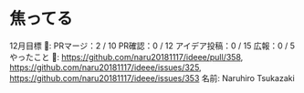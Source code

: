 # 焦ってる

12月目標 🚀: PRマージ：2 / 10
PR確認：0 / 12
アイデア投稿：0 / 15
広報：0 / 5
やったこと 📝: https://github.com/naru20181117/ideee/pull/358, https://github.com/naru20181117/ideee/issues/325, https://github.com/naru20181117/ideee/issues/353
名前: Naruhiro Tsukazaki